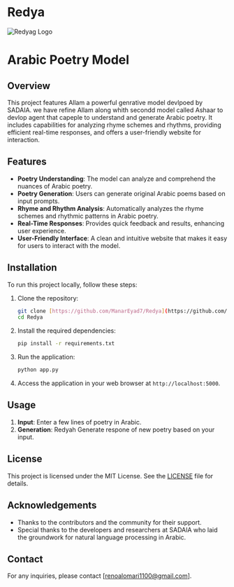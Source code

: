 # Redya
![Redyag Logo](Redya/static/images/Redya%20Logo.png)

# Arabic Poetry Model

## Overview

This project features Allam a powerful genrative model devlpoed by SADAIA. we have refine Allam along whith secondd model called Ashaar to devlop agent that capeple to understand and generate Arabic poetry. It includes capabilities for analyzing rhyme schemes and rhythms, providing efficient real-time responses, and offers a user-friendly website for interaction.

## Features

- **Poetry Understanding**: The model can analyze and comprehend the nuances of Arabic poetry.
- **Poetry Generation**: Users can generate original Arabic poems based on input prompts.
- **Rhyme and Rhythm Analysis**: Automatically analyzes the rhyme schemes and rhythmic patterns in Arabic poetry.
- **Real-Time Responses**: Provides quick feedback and results, enhancing user experience.
- **User-Friendly Interface**: A clean and intuitive website that makes it easy for users to interact with the model.

## Installation

To run this project locally, follow these steps:

1. Clone the repository:
   ```bash
   git clone [https://github.com/ManarEyad7/Redya](https://github.com/ManarEyad7/Redya).git
   cd Redya
   ```

2. Install the required dependencies:
   ```bash
   pip install -r requirements.txt
   ```

3. Run the application:
   ```bash
   python app.py
   ```

4. Access the application in your web browser at `http://localhost:5000`.

## Usage

1. **Input**: Enter a few lines of poetry in Arabic.
2. **Generation**: Redyah Generate respone of new poetry based on your input.


## License

This project is licensed under the MIT License. See the [LICENSE](LICENSE) file for details.

## Acknowledgements

- Thanks to the contributors and the community for their support.
- Special thanks to the developers and researchers at SADAIA who laid the groundwork for natural language processing in Arabic.

## Contact

For any inquiries, please contact [renoalomari1100@gmail.com].
